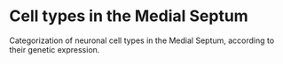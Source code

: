 # Cell types in the Medial Septum
Categorization of neuronal cell types in the Medial Septum, according to their genetic expression.
